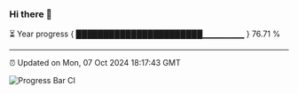 ### Hi there 👋

⏳ Year progress { ███████████████████████▁▁▁▁▁▁▁ } 76.71 %

---

⏰ Updated on Mon, 07 Oct 2024 18:17:43 GMT

![Progress Bar CI](https://github.com/liununu/liununu/workflows/Progress%20Bar%20CI/badge.svg)
